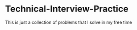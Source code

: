 # Technical-Interview-Practice
This is just a collection of problems that I solve in  my free time 
